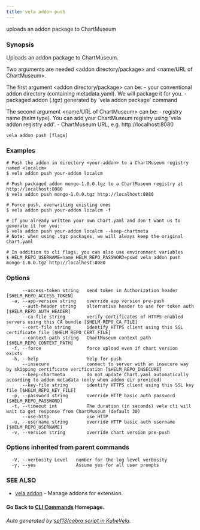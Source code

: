 ```yaml
---
title: vela addon push
---
```


uploads an addon package to ChartMuseum

### Synopsis

Uploads an addon package to ChartMuseum.

Two arguments are needed \<addon directory/package\> and \<name/URL of ChartMuseum\>.

The first argument \<addon directory/package\> can be:
	- your conventional addon directory (containing metadata.yaml). We will package it for you.
	- packaged addon (.tgz) generated by 'vela addon package' command

The second argument \<name/URL of ChartMuseum\> can be:
	- registry name (helm type). You can add your ChartMuseum registry using 'vela addon registry add'.
	- ChartMuseum URL, e.g. http://localhost:8080

```
vela addon push [flags]
```

### Examples

```
# Push the addon in directory <your-addon> to a ChartMuseum registry named <localcm>
$ vela addon push your-addon localcm

# Push packaged addon mongo-1.0.0.tgz to a ChartMuseum registry at http://localhost:8080
$ vela addon push mongo-1.0.0.tgz http://localhost:8080

# Force push, overwriting existing ones
$ vela addon push your-addon localcm -f

# If you already written your own Chart.yaml and don't want us to generate it for you:
$ vela addon push your-addon localcm --keep-chartmeta
# Note: when using .tgz packages, we will always keep the original Chart.yaml

# In addition to cli flags, you can also use environment variables
$ HELM_REPO_USERNAME=name HELM_REPO_PASSWORD=pswd vela addon push mongo-1.0.0.tgz http://localhost:8080
```

### Options

```
      --access-token string   send token in Authorization header [$HELM_REPO_ACCESS_TOKEN]
  -a, --app-version string    override app version pre-push
      --auth-header string    alternative header to use for token auth [$HELM_REPO_AUTH_HEADER]
      --ca-file string        verify certificates of HTTPS-enabled servers using this CA bundle [$HELM_REPO_CA_FILE]
      --cert-file string      identify HTTPS client using this SSL certificate file [$HELM_REPO_CERT_FILE]
      --context-path string   ChartMuseum context path [$HELM_REPO_CONTEXT_PATH]
  -f, --force                 force upload even if chart version exists
  -h, --help                  help for push
      --insecure              connect to server with an insecure way by skipping certificate verification [$HELM_REPO_INSECURE]
      --keep-chartmeta        do not update Chart.yaml automatically according to addon metadata (only when addon dir provided)
      --key-file string       identify HTTPS client using this SSL key file [$HELM_REPO_KEY_FILE]
  -p, --password string       override HTTP basic auth password [$HELM_REPO_PASSWORD]
  -t, --timeout int           The duration (in seconds) vela cli will wait to get response from ChartMuseum (default 30)
      --use-http              use HTTP
  -u, --username string       override HTTP basic auth username [$HELM_REPO_USERNAME]
  -v, --version string        override chart version pre-push
```

### Options inherited from parent commands

```
  -V, --verbosity Level   number for the log level verbosity
  -y, --yes               Assume yes for all user prompts
```

### SEE ALSO

* [vela addon](vela_addon.md)	 - Manage addons for extension.

#### Go Back to [CLI Commands](vela.md) Homepage.


###### Auto generated by [spf13/cobra script in KubeVela](https://github.com/kubevela/kubevela/tree/master/hack/docgen).

